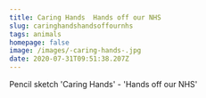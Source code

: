 ```yaml
---
title: Caring Hands  Hands off our NHS
slug: caringhandshandsoffournhs
tags: animals
homepage: false
image: /images/-caring-hands-.jpg
date: 2020-07-31T09:51:38.207Z
---
```

Pencil sketch 'Caring Hands' - 'Hands off our NHS'
